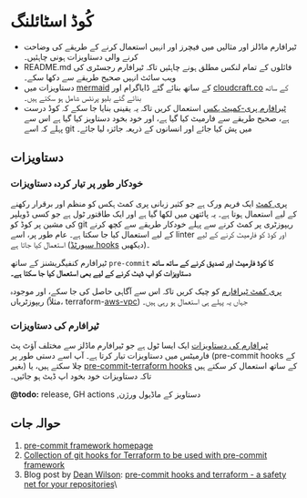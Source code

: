 # کُوڈ اسٹائلنگ

* &#x20;ٹیرافارم ماڈلز اور مثالیں میں فیچرز اور انہیں استعمال کرنے کے طریقے کی وضاحت کرنے والی دستاویزات ہونی چاہئیں۔
* README.md فائلوں کے تمام لنکس مطلق ہونے چاہئیں تاکہ ٹیرافارم رجسٹری کی ویب سائٹ انہیں صحیح طریقے سے دکھا سکے۔
* دستاویزات میں [mermaid](https://github.com/mermaid-js/mermaid) کے ساتھ بنائے گئے ڈایاگرام اور [cloudcraft.co](https://cloudcraft.co/) کے ساتھ بنائے گئے بلیو پرنٹس شامل ہو سکتے ہیں۔
* [ٹیرافارم پری-کمیٹ ہکس](https://github.com/antonbabenko/pre-commit-terraform) استعمال کریں تاکہ یہ یقینی بنایا جا سکے کہ کوڈ درست ہے، صحیح طریقے سے فارمیٹ کیا گیا ہے، اور خود بخود دستاویز کیا گیا ہے اس سے پہلے کہ اسے git میں پش کیا جائے اور انسانوں کے ذریعہ جائزہ لیا جائے۔

## **دستاویزات**

### خودکار طور پر تیار کردہ دستاویزات

[پری کمٹ](https://pre-commit.com/) ایک فریم ورک ہے جو کثیر زبانی پری کمٹ ہکس کو منظم اور برقرار رکھنے کے لیے استعمال ہوتا ہے۔ یہ پائتھن میں لکھا گیا ہے اور ایک طاقتور ٹول ہے جو کسی ڈویلپر کی مشین پر کوڈ کو git ریپوزٹری پر کمٹ کرنے سے پہلے خودکار طریقے سے کچھ کرنے کے لیے استعمال کیا جا سکتا ہے۔ عام طور پر، اسے linter اور کوڈ کو فارمیٹ کرنے کے لیے استعمال کیا جاتا ہے ([سپورٹڈ hooks](https://pre-commit.com/hooks.html) دیکھیں)۔

ٹیرافارم کنفیگریشنز کے ساتھ `pre-commit` **کا کوڈ فارمیٹ اور تصدیق کرنے کے ساتھ ساتھ دستاویزات کو اپ ڈیٹ کرنے کے لیے بھی استعمال کیا جا سکتا ہے۔**

[پری کمٹ ٹیرافارم](https://github.com/antonbabenko/pre-commit-terraform/blob/master/README.md) کو چیک کریں تاکہ اس سے آگاہی حاصل کی جا سکے، اور موجودہ ریپوزٹریاں (مثلاً، terraform-[aws-vpc](https://github.com/terraform-aws-modules/terraform-aws-vpc)) جہاں یہ پہلے ہی استعمال ہو رہی ہیں۔

### ٹیرافارم کی دستاویزات

[ٹیرافارم کی دستاویزات](https://github.com/segmentio/terraform-docs) ایک ایسا ٹول ہے جو ٹیرافارم ماڈلز سے مختلف آؤٹ پٹ فارمیٹس میں دستاویزات تیار کرتا ہے۔ آپ اسے دستی طور پر (pre-commit hooks کے بغیر) چلا سکتے ہیں، یا [pre-commit-terraform hooks](https://github.com/antonbabenko/pre-commit-terraform) کے  ساتھ استعمال کر سکتے ہیں تاکہ دستاویزات خود بخود اپ ڈیٹ ہو جائیں۔

**@todo:** release, GH actions ,دستاویز کے ماڈیول ورژن

## حوالہ جات

1. [pre-commit framework homepage](https://pre-commit.com/)
2. [Collection of git hooks for Terraform to be used with pre-commit framework](https://github.com/antonbabenko/pre-commit-terraform)
3. Blog post by [Dean Wilson](https://github.com/deanwilson): [pre-commit hooks and terraform - a safety net for your repositories](https://www.unixdaemon.net/tools/terraform-precommit-hooks/)\

